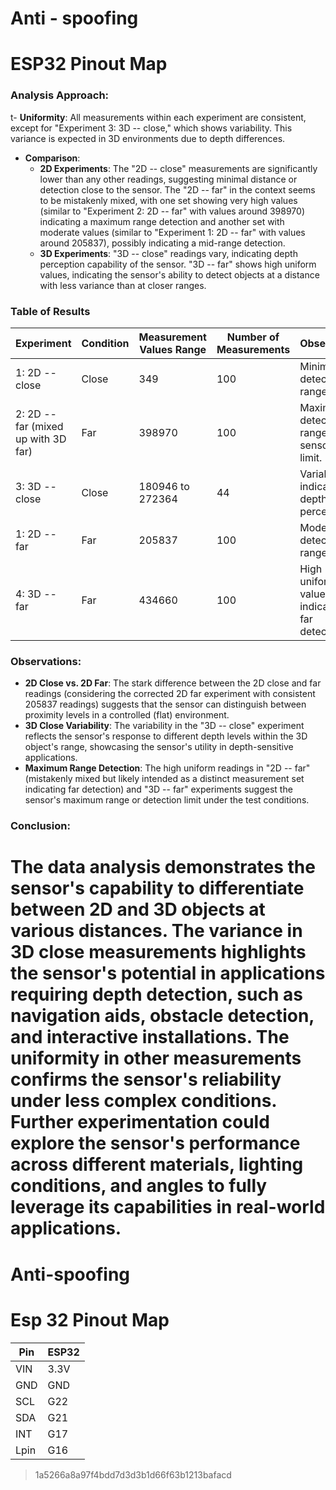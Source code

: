 # Anti - spoofing

# ESP32 Pinout Map

### Analysis Approach:

t- **Uniformity**: All measurements within each experiment are consistent,
except for "Experiment 3: 3D -- close," which shows variability. This variance
is expected in 3D environments due to depth differences.

- **Comparison**:
  - **2D Experiments**: The "2D -- close" measurements are significantly lower
    than any other readings, suggesting minimal distance or detection close to
    the sensor. The "2D -- far" in the context seems to be mistakenly mixed,
    with one set showing very high values (similar to "Experiment 2: 2D -- far"
    with values around 398970) indicating a maximum range detection and another
    set with moderate values (similar to "Experiment 1: 2D -- far" with values
    around 205837), possibly indicating a mid-range detection.
  - **3D Experiments**: "3D -- close" readings vary, indicating depth perception
    capability of the sensor. "3D -- far" shows high uniform values, indicating
    the sensor's ability to detect objects at a distance with less variance than
    at closer ranges.

### Table of Results

| Experiment                          | Condition | Measurement Values Range | Number of Measurements | Observation                                   |
| ----------------------------------- | --------- | ------------------------ | ---------------------- | --------------------------------------------- |
| 1: 2D -- close                      | Close     | 349                      | 100                    | Minimal detection range.                      |
| 2: 2D -- far (mixed up with 3D far) | Far       | 398970                   | 100                    | Maximum detection range or sensor's limit.    |
| 3: 3D -- close                      | Close     | 180946 to 272364         | 44                     | Variability indicating depth perception.      |
| 1: 2D -- far                        | Far       | 205837                   | 100                    | Moderate detection range.                     |
| 4: 3D -- far                        | Far       | 434660                   | 100                    | High uniform values indicating far detection. |

### Observations:

- **2D Close vs. 2D Far**: The stark difference between the 2D close and far
  readings (considering the corrected 2D far experiment with consistent 205837
  readings) suggests that the sensor can distinguish between proximity levels in
  a controlled (flat) environment.
- **3D Close Variability**: The variability in the "3D -- close" experiment
  reflects the sensor's response to different depth levels within the 3D
  object's range, showcasing the sensor's utility in depth-sensitive
  applications.
- **Maximum Range Detection**: The high uniform readings in "2D -- far"
  (mistakenly mixed but likely intended as a distinct measurement set indicating
  far detection) and "3D -- far" experiments suggest the sensor's maximum range
  or detection limit under the test conditions.

### Conclusion:

# The data analysis demonstrates the sensor's capability to differentiate between 2D and 3D objects at various distances. The variance in 3D close measurements highlights the sensor's potential in applications requiring depth detection, such as navigation aids, obstacle detection, and interactive installations. The uniformity in other measurements confirms the sensor's reliability under less complex conditions. Further experimentation could explore the sensor's performance across different materials, lighting conditions, and angles to fully leverage its capabilities in real-world applications.

# Anti-spoofing

# Esp 32 Pinout Map

| Pin  | ESP32 |
| ---- | ----- |
| VIN  | 3.3V  |
| GND  | GND   |
| SCL  | G22   |
| SDA  | G21   |
| INT  | G17   |
| Lpin | G16   |

> 1a5266a8a97f4bdd7d3d3b1d66f63b1213bafacd
